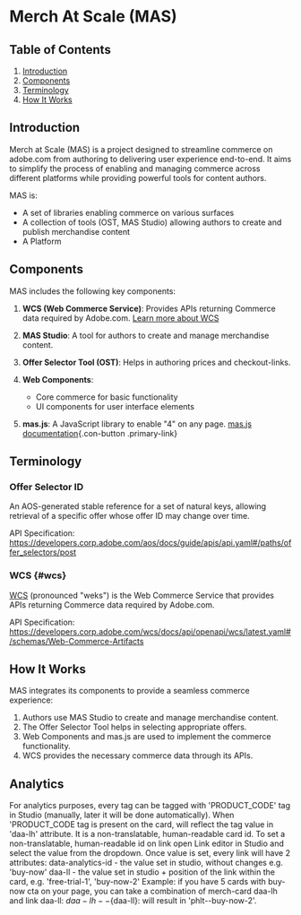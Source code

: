 # Merch At Scale (MAS)

## Table of Contents

1. [Introduction](#introduction)
2. [Components](#components)
3. [Terminology](#terminology)
4. [How It Works](#how-it-works)

## Introduction

Merch at Scale (MAS) is a project designed to streamline commerce on adobe.com from authoring to delivering user experience end-to-end. It aims to simplify the process of enabling and managing commerce across different platforms while providing powerful tools for content authors.

MAS is:

-   A set of libraries enabling commerce on various surfaces
-   A collection of tools (OST, MAS Studio) allowing authors to create and publish merchandise content
-   A Platform

## Components

MAS includes the following key components:

1. **WCS (Web Commerce Service)**: Provides APIs returning Commerce data required by Adobe.com. [Learn more about WCS](#wcs)

2. **MAS Studio**: A tool for authors to create and manage merchandise content.

3. **Offer Selector Tool (OST)**: Helps in authoring prices and checkout-links.

4. **Web Components**:

    - Core commerce for basic functionality
    - UI components for user interface elements

5. **mas.js**: A JavaScript library to enable "4" on any page. [mas.js documentation](/libs/features/mas/docs/mas.js.html){.con-button .primary-link}

## Terminology

### Offer Selector ID

An AOS-generated stable reference for a set of natural keys, allowing retrieval of a specific offer whose offer ID may change over time.

API Specification: https://developers.corp.adobe.com/aos/docs/guide/apis/api.yaml#/paths/offer_selectors/post

### WCS {#wcs}

[WCS](https://developers.corp.adobe.com/wcs/docs/guide/introduction.md) (pronounced "weks") is the Web Commerce Service that provides APIs returning Commerce data required by Adobe.com.

API Specification: https://developers.corp.adobe.com/wcs/docs/api/openapi/wcs/latest.yaml#/schemas/Web-Commerce-Artifacts

## How It Works

MAS integrates its components to provide a seamless commerce experience:

1. Authors use MAS Studio to create and manage merchandise content.
2. The Offer Selector Tool helps in selecting appropriate offers.
3. Web Components and mas.js are used to implement the commerce functionality.
4. WCS provides the necessary commerce data through its APIs.

## Analytics
For analytics purposes, every <merch-card> tag can be tagged with 'PRODUCT_CODE' tag in Studio (manually, later it will be done automatically). When 'PRODUCT_CODE tag is present on the card, <merch-card> will reflect the tag value in 'daa-lh' attribute. It is a non-translatable, human-readable card id.
To set a non-translatable, human-readable id on link open Link editor in Studio and select the value from the dropdown.
Once value is set, every link will have 2 attributes:
data-analytics-id - the value set in studio, without changes e.g. 'buy-now'
daa-ll - the value set in studio + position of the link within the card, e.g. 'free-trial-1', 'buy-now-2'
Example: if you have 5 cards with buy-now cta on your page, you can take a combination of merch-card daa-lh and link daa-ll:
${daa-lh}--${daa-ll}: will result in 'phlt--buy-now-2'.

